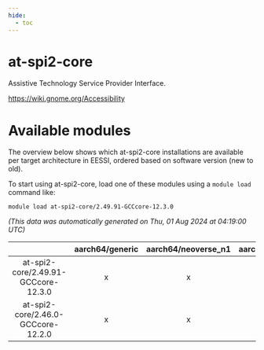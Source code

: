 ```yaml
---
hide:
  - toc
---
```


at-spi2-core
============


Assistive Technology Service Provider Interface.

https://wiki.gnome.org/Accessibility
# Available modules


The overview below shows which at-spi2-core installations are available per target architecture in EESSI, ordered based on software version (new to old).

To start using at-spi2-core, load one of these modules using a `module load` command like:

```shell
module load at-spi2-core/2.49.91-GCCcore-12.3.0
```

*(This data was automatically generated on Thu, 01 Aug 2024 at 04:19:00 UTC)*  

| |aarch64/generic|aarch64/neoverse_n1|aarch64/neoverse_v1|x86_64/generic|x86_64/amd/zen2|x86_64/amd/zen3|x86_64/intel/haswell|x86_64/intel/skylake_avx512|
| :---: | :---: | :---: | :---: | :---: | :---: | :---: | :---: | :---: |
|at-spi2-core/2.49.91-GCCcore-12.3.0|x|x|x|x|x|x|x|x|
|at-spi2-core/2.46.0-GCCcore-12.2.0|x|x|x|x|x|x|x|x|
